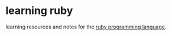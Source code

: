 # learning ruby

learning resources and notes for the <a href="https://www.ruby-lang.org/en/" target="_blank" rel="noopener noreferrer">ruby programming language</a>.
